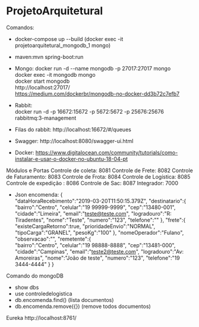 # ProjetoArquitetural
Comandos:
 - docker-compose up --build  (docker exec -it projetoarquitetural_mongodb_1 mongo)    
 - maven:mvn spring-boot:run                        
 - Mongo: docker run -d --name mongodb -p 27017:27017 mongo       
 docker exec -it mongodb mongo                                  
 docker start mongodb                               
 http://localhost:27017/                         
 https://medium.com/dockerbr/mongodb-no-docker-dd3b72c7efb7
 
- Rabbit:                                    
docker run -d -p 16672:15672 -p 5672:5672 -p 25676:25676 rabbitmq:3-management

 - Filas do rabbit: http://localhost:16672/#/queues
 - Swagger: http://localhost:8080/swagger-ui.html
 - Docker: https://www.digitalocean.com/community/tutorials/como-instalar-e-usar-o-docker-no-ubuntu-18-04-pt
 
 Módulos e Portas
 Controle de coleta: 8081
 Controle de Frete: 8082
 Controle de Faturamento: 8083
 Controle de Frota: 8084
 Controle de Logística: 8085
 Controle de expedição : 8086
 Controle de Sac: 8087
 Integrador: 7000
 
 - Json encomenda:
{  
   "dataHoraRecebimento":"2019-03-20T11:50:15.379Z",
   "destinatario":{  
      "bairro":"Centro",
      "celular":"19 99999-9999",
      "cep":"13480-001",
      "cidade":"Limeira",
      "email":"teste@teste.com",
      "logradouro":"R: Tiradentes",
      "nome":"Teste",
      "numero":"123",
      "telefone":""
   },
   "frete":{  
      "existeCargaRetorno":true,
      "prioridadeEnvio":"NORMAL",
      "tipoCarga":"GRANEL",
      "pesoKg":"100"
   },
   "nomeOperador":"Fulano",
   "observacao":"",
   "remetente":{  
      "bairro":"Centro",
      "celular":"19 98888-8888",
      "cep":"13481-000",
      "cidade":"Campinas",
      "email":"teste2@teste.com",
      "logradouro":"Av: Amoreiras",
      "nome":"João de teste",
      "numero":"123",
      "telefone":"19 3444-4444"
   }
}


Comando do mongoDB
 - show dbs
 - use controledelogistica
 - db.encomenda.find() (lista documentos)
 - db.encomenda.remove({}) (remove todos documentos)
 
 Eureka
 http://localhost:8761/

